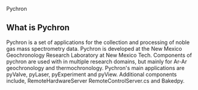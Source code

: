 Pychron

What is Pychron
----------------

Pychron is a set of applications for the collection and processing of noble gas mass spectrometry data. Pychron is developed at the New Mexico Geochronology Research Laboratory at New Mexico Tech. Components of pychron are used with in multiple research domains, but mainly for Ar-Ar geochronology and thermochronology. Pychron's main applications are pyValve, pyLaser, pyExperiment and pyView. Additional components include, RemoteHardwareServer RemoteControlServer.cs and Bakedpy. 




